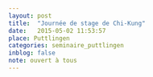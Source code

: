 ```yaml
---
layout: post
title:  "Journée de stage de Chi-Kung"
date:   2015-05-02 11:53:57
place: Puttlingen
categories: seminaire_puttlingen
inblog: false
note: ouvert à tous
---
```



